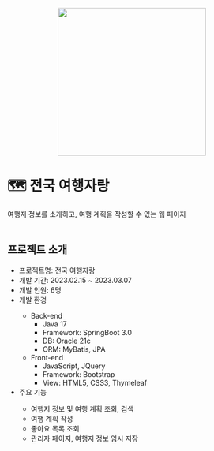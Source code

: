 <p align="center">
  <img src="https://github.com/yy-ham/Trip-Contest/assets/118264054/bca2943a-fd50-40d9-b868-f1dae67182e0" width="300">
</p>

# 🗺 전국 여행자랑
여행지 정보를 소개하고, 여행 계획을 작성할 수 있는 웹 페이지
<br>
<br>

<h2>프로젝트 소개</h2>
<ul>
  <li>프로젝트명: 전국 여행자랑</li>
  <li>개발 기간: 2023.02.15 ~ 2023.03.07</li>
  <li>개발 인원: 6명</li>
  <li>개발 환경</li>
  <ul>
    <li>Back-end
      <ul>
        <li>Java 17</li>
        <li>Framework: SpringBoot 3.0</li>
        <li>DB: Oracle 21c</li>
        <li>ORM: MyBatis, JPA</li>
      </ul>
    </li>
    <li>Front-end
      <ul>
        <li>JavaScript, JQuery</li>
        <li>Framework: Bootstrap</li>
        <li>View: HTML5, CSS3, Thymeleaf</li>
      </ul>
    </li>
  </ul>
  <li>주요 기능</li>
    <ul>
      <li>여행지 정보 및 여행 계획 조회, 검색</li>
      <li>여행 계획 작성</li>
      <li>좋아요 목록 조회</li>
      <li>관리자 페이지, 여행지 정보 임시 저장</li>
    </ul>
</ul>

